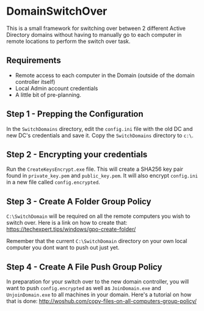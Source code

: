 # DomainSwitchOver
This is a small framework for switching over between 2 different Active Directory domains without having to manually go to each computer in remote locations to perform the switch over task.

## Requirements
- Remote access to each computer in the Domain (outside of the domain controller itself)
- Local Admin account credentials
- A little bit of pre-planning.

## Step 1 - Prepping the Configuration
In the `SwitchDomains` directory, edit the `config.ini` file with the old DC and new DC's credentials and save it. Copy the `SwitchDomains` directory to `c:\`.

## Step 2 - Encrypting your credentials
Run the `CreateKeysEncrypt.exe` file.  This will create a SHA256 key pair found in `private_key.pem` and `public_key.pem`.  It will also encrypt `config.ini` in a new file called `config.encrypted`.

## Step 3 - Create A Folder Group Policy
`C:\SwitchDomain` will be required on all the remote computers you wish to switch over. Here is a link on how to create that: https://techexpert.tips/windows/gpo-create-folder/

Remember that the current `C:\SwitchDomain` directory on your own local computer you dont want to push out just yet.

## Step 4 - Create A File Push Group Policy
In preparation for your switch over to the new domain controller, you will want to push `config.encrypted` as well as `JoinDomain.exe` and `UnjoinDomain.exe` to all machines in your domain. Here's a tutorial on how that is done: http://woshub.com/copy-files-on-all-computers-group-policy/

